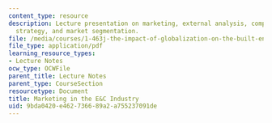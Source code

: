 ```yaml
---
content_type: resource
description: Lecture presentation on marketing, external analysis, competitive advantage,
  strategy, and market segmentation.
file: /media/courses/1-463j-the-impact-of-globalization-on-the-built-environment-fall-2009/9bda0420e462736689a2a755237091de_MIT1_463JF09_lec05.pdf
file_type: application/pdf
learning_resource_types:
- Lecture Notes
ocw_type: OCWFile
parent_title: Lecture Notes
parent_type: CourseSection
resourcetype: Document
title: Marketing in the E&C Industry
uid: 9bda0420-e462-7366-89a2-a755237091de
---
```

